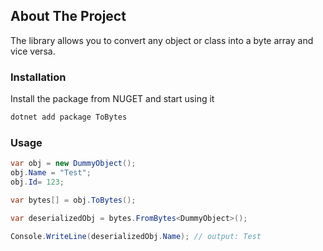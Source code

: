 

<!-- ABOUT THE PROJECT -->
## About The Project

The library allows you to convert any object or class into a byte array and vice versa.

### Installation

Install the package from NUGET and start using it
   ```powershell
   dotnet add package ToBytes
   ```
### Usage
```c#
var obj = new DummyObject();
obj.Name = "Test";
obj.Id= 123;

var bytes[] = obj.ToBytes();

var deserializedObj = bytes.FromBytes<DummyObject>();

Console.WriteLine(deserializedObj.Name); // output: Test

   ```
